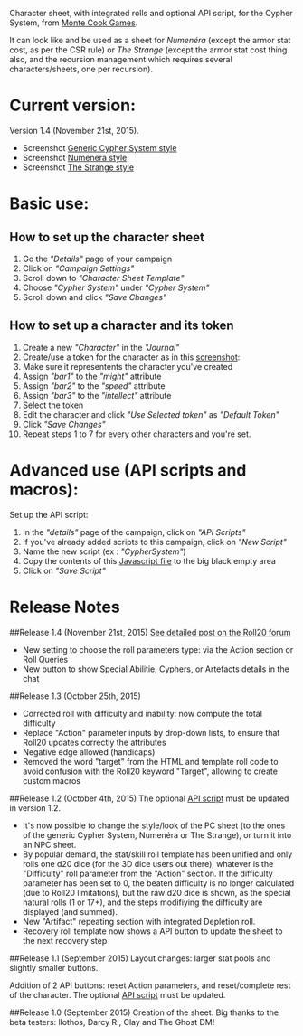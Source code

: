 Character sheet, with integrated rolls and optional API script, for the Cypher System, from [Monte Cook Games](http://www.montecookgames.com/games/).

It can look like and be used as a sheet for _Numen&eacute;ra_ (except the armor stat cost, as per the CSR rule) or _The Strange_ (except the armor stat cost thing also, and the recursion management which requires several characters/sheets, one per recursion).

# Current version:
Version 1.4 (November 21st, 2015).

* Screenshot [Generic Cypher System style](CypherSystem.png)
* Screenshot [Numenera style](CypherSystem_style_Numenera.png)
* Screenshot [The Strange style](CypherSystem_style_TheStrange.png)

# Basic use:

## How to set up the character sheet
1. Go the _"Details"_ page of your campaign
2. Click on _"Campaign Settings"_
3. Scroll down to _"Character Sheet Template"_
4. Choose _"Cypher System"_ under _"Cypher System"_
5. Scroll down and click _"Save Changes"_

## How to set up a character and its token
1. Create a new _"Character"_ in the _"Journal"_
2. Create/use a token for the character as in this [screenshot](CypherSystem_setup_the_character_token.jpg):
  1. Make sure it representents the character you've created
  2. Assign _"bar1"_ to the _"might"_ attribute
  3. Assign _"bar2"_ to the _"speed"_ attribute
  4. Assign _"bar3"_ to the _"intellect"_ attribute
3. Select the token
4. Edit the character and click _"Use Selected token"_ as _"Default Token"_
5. Click _"Save Changes"_
6. Repeat steps 1 to 7 for every other characters and you're set.

# Advanced use (API scripts and macros):
Set up the API script:

1. In the _"details"_ page of the campaign, click on _"API Scripts"_
2. If you've already added scripts to this campaign, click on _"New Script"_
3. Name the new script (ex : _"CypherSystem"_)
4. Copy the contents of this [Javascript file](https://github.com/Roll20/roll20-api-scripts/blob/master/CypherSystemSheet/cyphersystemsheet.js) to the big black empty area
5. Click on _"Save Script"_


# Release Notes

##Release 1.4 (November 21st, 2015)
[See detailed post on the Roll20 forum](https://app.roll20.net/forum/post/2357046/cypher-system-core-rule-book-sheet/?pageforid=2645489#post-2645489)

* New setting to choose the roll parameters type: via the Action section or Roll Queries
* New button to show Special Abilitie, Cyphers, or Artefacts details in the chat

##Release 1.3 (October 25th, 2015)

* Corrected roll with difficulty and inability: now compute the total difficulty
* Replace "Action" parameter inputs by drop-down lists, to ensure that Roll20 updates correctly the attributes
* Negative edge allowed (handicaps)
* Removed the word "target" from the HTML and template roll code to avoid confusion with the Roll20 keyword "Target", allowing to create custom macros

##Release 1.2 (October 4th, 2015)
The optional [API script](https://github.com/Roll20/roll20-api-scripts/blob/master/CypherSystemSheet/cyphersystemsheet.js) must be updated in version 1.2.

* It's now possible to change the style/look of the PC sheet (to the ones of the generic Cypher System,  Numen&eacute;ra or The Strange), or turn it into an NPC sheet.
* By popular demand, the stat/skill roll template has been unified and only rolls one d20 dice (for the 3D dice users out there), whatever is the "Difficulty" roll parameter from the "Action" section. If the difficulty parameter has been set to 0, the beaten difficulty is no longer calculated (due to Roll20 limitations), but the raw d20 dice is shown, as the special natural rolls (1 or 17+), and the steps modifiying the difficulty are displayed (and summed).
* New "Artifact" repeating section with integrated Depletion roll.
* Recovery roll template now shows a API button to update the sheet to the next recovery step

##Release 1.1 (September 2015)
Layout changes: larger stat pools and slightly smaller buttons.

Addition of 2 API buttons: reset Action parameters, and reset/complete rest of the character.
The optional [API script](https://github.com/Roll20/roll20-api-scripts/blob/master/CypherSystemSheet/cyphersystemsheet.js) must be updated.

##Release 1.0 (September 2015)
Creation of the sheet.
Big thanks to the beta testers: llothos, Darcy R., Clay and The Ghost DM!
